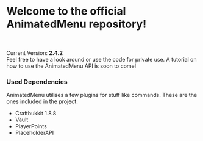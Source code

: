 <h1>Welcome to the official AnimatedMenu repository!</h1><br>

Current Version: <b>2.4.2</b><br>
Feel free to have a look around or use the code for private use. A tutorial on how to use the AnimatedMenu API is soon to come!
<br>
<h3>Used Dependencies</h3>
AnimatedMenu utilises a few plugins for stuff like commands. These are the ones included in the project:
<ul>
	<li>Craftbukkit 1.8.8</li>
	<li>Vault</li>
	<li>PlayerPoints</li>
	<li>PlaceholderAPI</li>
</ul>
